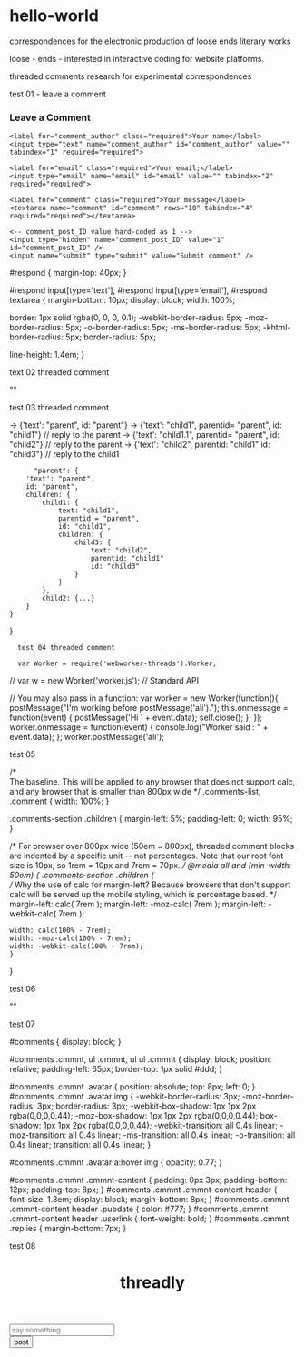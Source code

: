 # hello-world
correspondences for the electronic production of loose ends literary works


loose - ends - interested in interactive coding for website platforms. 

threaded comments research for experimental correspondences 

test 01 - leave a comment

<div id="respond">

  <h3>Leave a Comment</h3>

  <form action="post_comment.php" method="post" id="commentform">

    <label for="comment_author" class="required">Your name</label>
    <input type="text" name="comment_author" id="comment_author" value="" tabindex="1" required="required">

    <label for="email" class="required">Your email;</label>
    <input type="email" name="email" id="email" value="" tabindex="2" required="required">

    <label for="comment" class="required">Your message</label>
    <textarea name="comment" id="comment" rows="10" tabindex="4"  required="required"></textarea>

    <-- comment_post_ID value hard-coded as 1 -->
    <input type="hidden" name="comment_post_ID" value="1" id="comment_post_ID" />
    <input name="submit" type="submit" value="Submit comment" />

  </form>

</div>

#respond {
  margin-top: 40px;
}

#respond input[type='text'],
#respond input[type='email'], 
#respond textarea {
  margin-bottom: 10px;
  display: block;
  width: 100%;

  border: 1px solid rgba(0, 0, 0, 0.1);
  -webkit-border-radius: 5px;
  -moz-border-radius: 5px;
  -o-border-radius: 5px;
  -ms-border-radius: 5px;
  -khtml-border-radius: 5px;
  border-radius: 5px;

  line-height: 1.4em;
}



text 02 threaded comment 

"<script src="http://js-kit.com/comments.js"></script>"



test 03 threaded comment

-> {'text': "parent", id: "parent"}
      -> {'text': "child1", parentid= "parent", id: "child1"} // reply to the parent
      -> {'text': "child1.1", parentid= "parent", id: "child2"} // reply to the parent
      -> {'text': "child2", parentid: "child1" id: "child3"} // reply to the child1
      
          "parent": {
        'text': "parent",
        id: "parent",
        children: {
            child1: {
                text: "child1",
                parentid = "parent",
                id: "child1",
                children: {
                    child3: {
                        text: "child2",
                        parentid: "child1"
                        id: "child3"
                    }
                }
            },
            child2: {...}
        }
    }
}
      
      
      
      
      test 04 threaded comment
      
      var Worker = require('webworker-threads').Worker;
// var w = new Worker('worker.js'); // Standard API

// You may also pass in a function:
var worker = new Worker(function(){
  postMessage("I'm working before postMessage('ali').");
  this.onmessage = function(event) {
    postMessage('Hi ' + event.data);
    self.close();
  };
});
worker.onmessage = function(event) {
  console.log("Worker said : " + event.data);
};
worker.postMessage('ali');



test 05 


/*     
   The baseline. This will be applied to any browser that does not
   support calc, and any browser that is smaller than 800px wide 
*/
.comments-list, 
.comment { 
    width: 100%; 
}

.comments-section .children {
    margin-left: 5%;
    padding-left: 0;
    width: 95%;
}

/* 
  For browser over 800px wide (50em = 800px), threaded comment blocks are
  indented by a specific unit -- not percentages.
  Note that our root font size is 10px, so 1rem = 10px and 7rem = 70px. 
*/
@media all and (min-width: 50em) {
    .comments-section .children {       
    /* Why the use of calc for margin-left? 
       Because browsers that don't support calc will be served 
       up the mobile styling, which is percentage based.  */
    margin-left: calc( 7rem );
    margin-left: -moz-calc( 7rem );
    margin-left: -webkit-calc( 7rem );

    width: calc(100% - 7rem);
    width: -moz-calc(100% - 7rem);
    width: -webkit-calc(100% - 7rem);
    }
}



test 06

<script src="https://cdn.fastcomments.com/js/embed.min.js"></script>
<div id="fastcomments-widget"></div>
<script>
    window.FastCommentsUI(document.getElementById('fastcomments-widget'), {
        tenantId: 'iF4LUmi9a'
    });
</script>



"<script src="http://js-kit.com/comments.js"></script>"
<div id="js-kit.com/comments.js"></div>
<script>
   window.jscomments(document.getElementById('jscomments-js'), {
        tenantId: 'iF4LUmi9a'
    });
</script>



test 07


#comments { display: block; }

#comments .cmmnt, ul .cmmnt, ul ul .cmmnt { display: block; position: relative; padding-left: 65px; border-top: 1px solid #ddd; }

#comments .cmmnt .avatar  { position: absolute; top: 8px; left: 0; }
#comments .cmmnt .avatar img { 
  -webkit-border-radius: 3px; 
  -moz-border-radius: 3px; 
  border-radius: 3px; 
  -webkit-box-shadow: 1px 1px 2px rgba(0,0,0,0.44);
  -moz-box-shadow: 1px 1px 2px rgba(0,0,0,0.44);
  box-shadow: 1px 1px 2px rgba(0,0,0,0.44);
  -webkit-transition: all 0.4s linear;
  -moz-transition: all 0.4s linear;
  -ms-transition: all 0.4s linear;
  -o-transition: all 0.4s linear;
  transition: all 0.4s linear;
}

#comments .cmmnt .avatar a:hover img { opacity: 0.77; }

#comments .cmmnt .cmmnt-content { padding: 0px 3px; padding-bottom: 12px; padding-top: 8px; }
#comments .cmmnt .cmmnt-content header { font-size: 1.3em; display: block; margin-bottom: 8px; }
#comments .cmmnt .cmmnt-content header .pubdate { color: #777; }
#comments .cmmnt .cmmnt-content header .userlink { font-weight: bold; } 
#comments .cmmnt .replies { margin-bottom: 7px; }

test 08

<html lang="en">
<head>
  <meta charset="UTF-8" />
  <title>Document</title>
</head>
<body>
  <header class="header">
    <div class="container">
      <div class="row">
        <div class="col-xs-12">
          <h1>threadly</h1>
        </div>
      </div>
    </div>
  </header>
  <div class="main">
    <div class="container">
      <div class="row">
        <form action="" class="form">
          <div class="col-xs-8 col-md-10">
            <input type="text" id="comment" placeholder="say something" />
          </div>
          <div class="col-xs-4 col-md-2">
            <button type="submit" class="btn">post</button>
          </div>
        </form>
      </div>
      <ul class="comments" id="comments">
        <!-- <li>My first comment: Hello world!</li> -->
      </ul>
    </div>
  </div>
</body>
</html>






